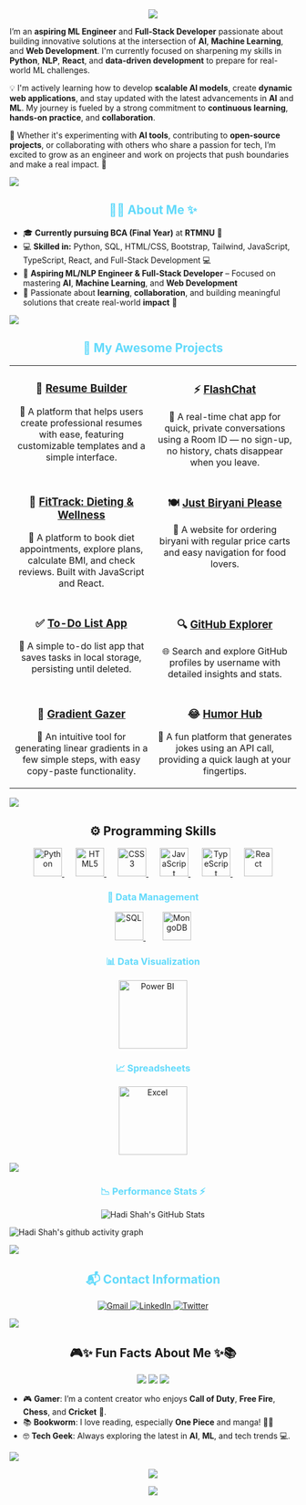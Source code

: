 <div align="center">
  <img src="https://readme-typing-svg.demolab.com?font=JetBrains+Mono&size=24&pause=1000&color=00F0FF&center=true&vCenter=true&width=620&lines=Hey+Coder!+Welcome+to+My+GitHub+%F0%9F%94%8E;Hadi+Shah+Here+%F0%9F%9A%80;Aspiring+ML+|+NLP+Engineer+|+Full+Stack+Dev;Learning+AI+%7C+Machine+Learning+%7C+DevLife"/>
</div>



I’m an **aspiring ML Engineer** and **Full-Stack Developer** passionate about building innovative solutions at the intersection of **AI**, **Machine Learning**, and **Web Development**. I'm currently focused on sharpening my skills in **Python**, **NLP**, **React**, and **data-driven development** to prepare for real-world ML challenges.

💡 I'm actively learning how to develop **scalable AI models**, create **dynamic web applications**, and stay updated with the latest advancements in **AI** and **ML**. My journey is fueled by a strong commitment to **continuous learning**, **hands-on practice**, and **collaboration**.

🌟 Whether it's experimenting with **AI tools**, contributing to **open-source projects**, or collaborating with others who share a passion for tech, I’m excited to grow as an engineer and work on projects that push boundaries and make a real impact. 🚀

<img src="https://user-images.githubusercontent.com/73097560/115834477-dbab4500-a447-11eb-908a-139a6edaec5c.gif">

<h2 align="center" style="color:#61DAFB;">👨‍💻 About Me ✨</h2>

<ul>
  <li>🎓 <strong>Currently pursuing BCA (Final Year)</strong> at <strong>RTMNU</strong> 🎯</li>
  <li>💻 <strong>Skilled in:</strong> Python, SQL, HTML/CSS, Bootstrap, Tailwind, JavaScript, TypeScript, React, and Full-Stack Development 💻</li>
  <li>🚀 <strong>Aspiring ML/NLP Engineer & Full-Stack Developer</strong> – Focused on mastering <strong>AI</strong>, <strong>Machine Learning</strong>, and <strong>Web Development</strong></li>
  <li>🤝 Passionate about <strong>learning</strong>, <strong>collaboration</strong>, and building meaningful solutions that create real-world <strong>impact</strong> 👫</li>
</ul>
  

<img src="https://user-images.githubusercontent.com/73097560/115834477-dbab4500-a447-11eb-908a-139a6edaec5c.gif">

<h2 align="center" style="color:#61DAFB;">🚀 My Awesome Projects</h2>

<table align="center" cellspacing="15">
  <tr>
    <td align="center" valign="top" width="400">
      <h3>📝 <a href="https://hadishah123.github.io/Resume-Builder" target="_blank"><strong>Resume Builder</strong></a></h3>
      <p>💼 A platform that helps users create professional resumes with ease, featuring customizable templates and a simple interface.</p>
    </td>
    <td align="center" valign="top" width="400">
      <h3>⚡ <a href="https://flashchat-tsjz.onrender.com" target="_blank"><strong>FlashChat</strong></a></h3>
      <p>💬 A real-time chat app for quick, private conversations using a Room ID — no sign-up, no history, chats disappear when you leave.</p>
    </td>
  </tr>
  <tr>
    <td align="center" valign="top" width="400">
      <h3>🍎 <a href="https://justdiet.vercel.app" target="_blank"><strong>FitTrack: Dieting & Wellness</strong></a></h3>
      <p>🥗 A platform to book diet appointments, explore plans, calculate BMI, and check reviews. Built with JavaScript and React.</p>
    </td>
    <td align="center" valign="top" width="400">
      <h3>🍽️ <a href="https://hadishah123.github.io/JustBiryaniPlease/" target="_blank"><strong>Just Biryani Please</strong></a></h3>
      <p>🍚 A website for ordering biryani with regular price carts and easy navigation for food lovers.</p>
    </td>
  </tr>
  <tr>
    <td align="center" valign="top" width="400">
      <h3>✅ <a href="https://hadishah123.github.io/To-Do-List/" target="_blank"><strong>To-Do List App</strong></a></h3>
      <p>📝 A simple to-do list app that saves tasks in local storage, persisting until deleted.</p>
    </td>
    <td align="center" valign="top" width="400">
      <h3>🔍 <a href="https://hadishah123.github.io/Github-Profile-Search/" target="_blank"><strong>GitHub Explorer</strong></a></h3>
      <p>🌐 Search and explore GitHub profiles by username with detailed insights and stats.</p>
    </td>
  </tr>
  <tr>
    <td align="center" valign="top" width="400">
      <h3>🎨 <a href="https://hadishah123.github.io/Gradient-Gazer/" target="_blank"><strong>Gradient Gazer</strong></a></h3>
      <p>🌈 An intuitive tool for generating linear gradients in a few simple steps, with easy copy-paste functionality.</p>
    </td>
    <td align="center" valign="top" width="400">
      <h3>😂 <a href="https://hadishah123.github.io/Humor-Hub/" target="_blank"><strong>Humor Hub</strong></a></h3>
      <p>🤣 A fun platform that generates jokes using an API call, providing a quick laugh at your fingertips.</p>
    </td>
  </tr>
</table>




<img src="https://user-images.githubusercontent.com/73097560/115834477-dbab4500-a447-11eb-908a-139a6edaec5c.gif">

<h2 align="center">⚙️ <strong>Programming Skills</strong></h2>

<p align="center">
  <a href="https://www.python.org/" target="_blank" title="Python" style="margin:0 10px;">
    <img src="https://cdn.jsdelivr.net/gh/devicons/devicon/icons/python/python-original.svg" alt="Python" width="50" height="50"/>
  </a>
  <a href="https://developer.mozilla.org/en-US/docs/Web/HTML" target="_blank" title="HTML5" style="margin:0 10px;">
    <img src="https://cdn.jsdelivr.net/gh/devicons/devicon/icons/html5/html5-original.svg" alt="HTML5" width="50" height="50"/>
  </a>
  <a href="https://developer.mozilla.org/en-US/docs/Web/CSS" target="_blank" title="CSS3" style="margin:0 10px;">
    <img src="https://cdn.jsdelivr.net/gh/devicons/devicon/icons/css3/css3-original.svg" alt="CSS3" width="50" height="50"/>
  </a>
  <a href="https://developer.mozilla.org/en-US/docs/Web/JavaScript" target="_blank" title="JavaScript" style="margin:0 10px;">
    <img src="https://cdn.jsdelivr.net/gh/devicons/devicon/icons/javascript/javascript-original.svg" alt="JavaScript" width="50" height="50"/>
  </a>
  <a href="https://www.typescriptlang.org/" target="_blank" title="TypeScript" style="margin:0 10px;">
    <img src="https://cdn.jsdelivr.net/gh/devicons/devicon/icons/typescript/typescript-original.svg" alt="TypeScript" width="50" height="50"/>
  </a>
  <a href="https://reactjs.org/" target="_blank" title="React" style="margin:0 10px;">
    <img src="https://cdn.jsdelivr.net/gh/devicons/devicon/icons/react/react-original.svg" alt="React" width="50" height="50"/>
  </a>
</p>

<h3 align="center" style="color:#61DAFB;">💾 Data Management</h3>

<p align="center">
  <a href="https://www.mysql.com/" target="_blank" title="SQL" style="margin:0 15px;">
    <img src="https://cdn.jsdelivr.net/gh/devicons/devicon/icons/mysql/mysql-original.svg" alt="SQL" width="50" height="50"/>
  </a>
  <a href="https://www.mongodb.com/" target="_blank" title="MongoDB" style="margin:0 15px;">
    <img src="https://cdn.jsdelivr.net/gh/devicons/devicon/icons/mongodb/mongodb-original.svg" alt="MongoDB" width="50" height="50"/>
  </a>
</p>

<h3 align="center" style="color:#61DAFB;">📊 Data Visualization</h3>

<p align="center">
  <a href="https://powerbi.microsoft.com/" target="_blank" title="Power BI" style="margin:0 15px;">
    <img src="https://img.shields.io/badge/Power_BI-F2C811?style=for-the-badge&logo=powerbi&logoColor=white" alt="Power BI" width="120"/>
  </a>
</p>

<h3 align="center" style="color:#61DAFB;">📈 Spreadsheets</h3>

<p align="center">
  <a href="https://www.microsoft.com/en-us/microsoft-365/excel" target="_blank" title="Excel" style="margin:0 15px;">
    <img src="https://img.shields.io/badge/Excel-217346?style=for-the-badge&logo=microsoft-excel&logoColor=white" alt="Excel" width="120"/>
  </a>
</p>


<img src="https://user-images.githubusercontent.com/73097560/115834477-dbab4500-a447-11eb-908a-139a6edaec5c.gif">

<h3 align="center" style="color:#61DAFB;">📉 Performance Stats ⚡</h3>
<div align="center">
  
![Hadi Shah's GitHub Stats](https://github-readme-stats.vercel.app/api?username=hadishah123&theme=transparent&show_icons=true&bg_color=00000000&card_width=450&hide_border=true&rank_icon=percentile&hide_title=true)
</div>

![Hadi Shah's github activity graph](https://github-readme-activity-graph.vercel.app/graph?username=hadishah123&theme=react-dark)


<img src="https://user-images.githubusercontent.com/73097560/115834477-dbab4500-a447-11eb-908a-139a6edaec5c.gif">

<h2 align="center" style="color:#61DAFB;">📬 Contact Information</h2>

<p align="center">
  <a href="mailto:hadishah.work@gmail.com" target="_blank">
    <img src="https://img.icons8.com/fluency/48/gmail-new.png" alt="Gmail"/>
  </a>
  <a href="https://www.linkedin.com/in/hadi-shah786/" target="_blank">
    <img src="https://img.icons8.com/fluency/48/linkedin.png" alt="LinkedIn"/>
  </a>
  <a href="https://www.twitter.com/godking_Ryuma" target="_blank">
    <img src="https://img.icons8.com/fluency/48/twitter.png" alt="Twitter"/>
  </a>
</p>

<img src="https://user-images.githubusercontent.com/73097560/115834477-dbab4500-a447-11eb-908a-139a6edaec5c.gif">

<h2 align="center">🎮✨ <strong>Fun Facts About Me</strong> ✨📚</h2>

<p align="center">
  <img src="https://img.shields.io/badge/Gamer-🎮-blue?style=for-the-badge"/>
  <img src="https://img.shields.io/badge/Manga_Lover-📚-orange?style=for-the-badge"/>
  <img src="https://img.shields.io/badge/AI_Enthusiast-🤖-purple?style=for-the-badge"/>
</p>

<ul>
  <li>🎮 <strong>Gamer</strong>: I’m a content creator who enjoys <strong>Call of Duty</strong>, <strong>Free Fire</strong>, <strong>Chess</strong>, and <strong>Cricket</strong> 🏏.</li>
  <li>📚 <strong>Bookworm</strong>: I love reading, especially <strong>One Piece</strong> and manga! 🏴‍☠️</li>
  <li>🤓 <strong>Tech Geek</strong>: Always exploring the latest in <strong>AI</strong>, <strong>ML</strong>, and tech trends 💻.</li>
</ul>

<img src="https://user-images.githubusercontent.com/73097560/115834477-dbab4500-a447-11eb-908a-139a6edaec5c.gif">

<p align="center">
  <img src="https://readme-typing-svg.demolab.com?font=Fira+Code&weight=500&pause=1000&color=08F7FE&center=true&vCenter=true&width=600&lines=Thanks+for+visiting+my+universe+%F0%9F%8C%8C;Feel+free+to+collab+or+drop+a+message.;Until+next+time%2C+keep+building+the+future!"/>
</p>

<p align="center">
  <img src="https://capsule-render.vercel.app/api?type=waving&height=100&color=0D1117&section=footer" />
</p>
